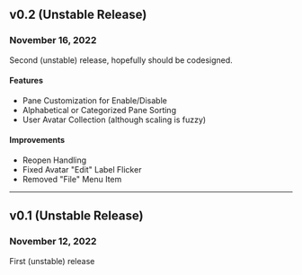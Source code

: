 ## v0.2 (Unstable Release) 
### November 16, 2022
Second (unstable) release, hopefully should be codesigned.

#### Features

- Pane Customization for Enable/Disable
- Alphabetical or Categorized Pane Sorting
- User Avatar Collection (although scaling is fuzzy)

#### Improvements

- Reopen Handling
- Fixed Avatar "Edit" Label Flicker
- Removed "File" Menu Item

___

## v0.1 (Unstable Release) 
### November 12, 2022
First (unstable) release
